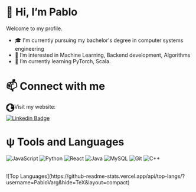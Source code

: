 # 👋 Hi, I’m Pablo #

Welcome to my profile.

- 🎓 I'm currently pursuing my bachelor's degree in computer systems engineering
- 👀 I’m interested in Machine Learning, Backend development, Algorithms
- 🌱 I’m currently learning PyTorch, Scala.

# 📫 Connect with me #

Visit my website: [<img align="left" alt="Personal Website" width="22px" src="https://raw.githubusercontent.com/iconic/open-iconic/1d1e8885c5031874b32f4e480e371ce2b1c24144/svg/globe.svg" />][website]

[![Linkedin Badge](https://img.shields.io/badge/-blue?style=flat-square&logo=Linkedin&logoColor=white&link=https://www.linkedin.com/)]([Linkedin])


# ψ Tools and Languages #

![JavaScript](https://img.shields.io/badge/-JavaScript-black?style=flat-square&logo=javascript)
![Python](https://img.shields.io/badge/-Python-black?style=flat-square&logo=Python)
![React](https://img.shields.io/badge/-React-black?style=flat-square&logo=react)
![Java](https://img.shields.io/badge/-java-E34A86?style=flat-square&logo=java)
![MySQL](https://img.shields.io/badge/-MySQL-black?style=flat-square&logo=mysql)
![Git](https://img.shields.io/badge/-Git-black?style=flat-square&logo=git)
![C++](https://img.shields.io/badge/-C++-00599C?style=flat-square&logo=c)


<br />
![Top Languages](https://github-readme-stats.vercel.app/api/top-langs/?username=PabloVarg&hide=TeX&layout=compact)

[website]: #
[Linkedin]: #

